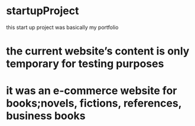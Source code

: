 # startupProject
this start up project was basically my portfolio

# the current website’s content is only temporary for testing purposes

# it was an e-commerce website for books;novels, fictions, references, business books

